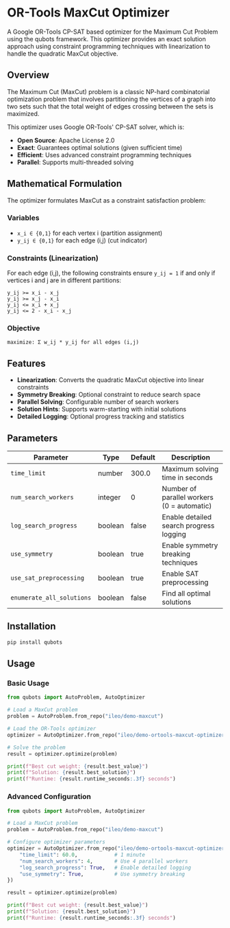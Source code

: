 # OR-Tools MaxCut Optimizer

A Google OR-Tools CP-SAT based optimizer for the Maximum Cut Problem using the qubots framework. This optimizer provides an exact solution approach using constraint programming techniques with linearization to handle the quadratic MaxCut objective.

## Overview

The Maximum Cut (MaxCut) problem is a classic NP-hard combinatorial optimization problem that involves partitioning the vertices of a graph into two sets such that the total weight of edges crossing between the sets is maximized.

This optimizer uses Google OR-Tools' CP-SAT solver, which is:
- **Open Source**: Apache License 2.0
- **Exact**: Guarantees optimal solutions (given sufficient time)
- **Efficient**: Uses advanced constraint programming techniques
- **Parallel**: Supports multi-threaded solving

## Mathematical Formulation

The optimizer formulates MaxCut as a constraint satisfaction problem:

### Variables
- `x_i ∈ {0,1}` for each vertex i (partition assignment)
- `y_ij ∈ {0,1}` for each edge (i,j) (cut indicator)

### Constraints (Linearization)
For each edge (i,j), the following constraints ensure `y_ij = 1` if and only if vertices i and j are in different partitions:

```
y_ij >= x_i - x_j
y_ij >= x_j - x_i  
y_ij <= x_i + x_j
y_ij <= 2 - x_i - x_j
```

### Objective
```
maximize: Σ w_ij * y_ij for all edges (i,j)
```

## Features

- **Linearization**: Converts the quadratic MaxCut objective into linear constraints
- **Symmetry Breaking**: Optional constraint to reduce search space
- **Parallel Solving**: Configurable number of search workers
- **Solution Hints**: Supports warm-starting with initial solutions
- **Detailed Logging**: Optional progress tracking and statistics

## Parameters

| Parameter | Type | Default | Description |
|-----------|------|---------|-------------|
| `time_limit` | number | 300.0 | Maximum solving time in seconds |
| `num_search_workers` | integer | 0 | Number of parallel workers (0 = automatic) |
| `log_search_progress` | boolean | false | Enable detailed search progress logging |
| `use_symmetry` | boolean | true | Enable symmetry breaking techniques |
| `use_sat_preprocessing` | boolean | true | Enable SAT preprocessing |
| `enumerate_all_solutions` | boolean | false | Find all optimal solutions |

## Installation

```bash
pip install qubots
```

## Usage

### Basic Usage

```python
from qubots import AutoProblem, AutoOptimizer

# Load a MaxCut problem
problem = AutoProblem.from_repo("ileo/demo-maxcut")

# Load the OR-Tools optimizer
optimizer = AutoOptimizer.from_repo("ileo/demo-ortools-maxcut-optimizer")

# Solve the problem
result = optimizer.optimize(problem)

print(f"Best cut weight: {result.best_value}")
print(f"Solution: {result.best_solution}")
print(f"Runtime: {result.runtime_seconds:.3f} seconds")
```

### Advanced Configuration

```python
from qubots import AutoProblem, AutoOptimizer

# Load a MaxCut problem
problem = AutoProblem.from_repo("ileo/demo-maxcut")

# Configure optimizer parameters
optimizer = AutoOptimizer.from_repo("ileo/demo-ortools-maxcut-optimizer", override_params={
    "time_limit": 60.0,            # 1 minute
    "num_search_workers": 4,       # Use 4 parallel workers
    "log_search_progress": True,   # Enable detailed logging
    "use_symmetry": True,          # Use symmetry breaking
})

result = optimizer.optimize(problem)

print(f"Best cut weight: {result.best_value}")
print(f"Solution: {result.best_solution}")
print(f"Runtime: {result.runtime_seconds:.3f} seconds")
```

